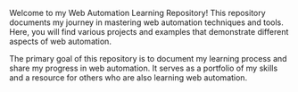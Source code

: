 Welcome to my Web Automation Learning Repository! This repository documents my journey in mastering web automation techniques and tools. Here, you will find various projects and examples that demonstrate different aspects of web automation.

The primary goal of this repository is to document my learning process and share my progress in web automation. It serves as a portfolio of my skills and a resource for others who are also learning web automation.

